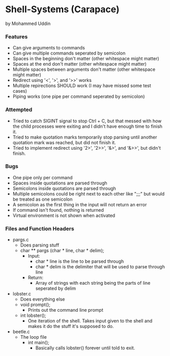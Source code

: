 # Shell-Systems (Carapace)
by Mohammed Uddin

### Features
  * Can give arguments to commands
  * Can give multiple commands seperated by semicolon
  * Spaces in the beginning don't matter (other whitespace might matter)
  * Spaces at the end don't matter (other whitespace might matter)
  * Multiple spaces between arguments don't matter (other whitespace might matter)
  * Redirect using '<', '>', and '>>' works
  * Multiple repirections SHOULD work (I may have missed some test cases)
  * Piping works (one pipe per command seperated by semicolon)

### Attempted
  * Tried to catch SIGINT signal to stop Ctrl + C, but that messed with how the child processes were exiting and I didn't have enough time to finish it.
  * Tried to make quotation marks temporarily stop parsing until another quotation mark was reached, but did not finish it.
  * Tried to implement redirect using '2>', '2>>', '&>', and '&>>', but didn't finish.

### Bugs
  * One pipe only per command
  * Spaces inside quotations are parsed through
  * Semicolons inside quotations are parsed through
  * Multiple semicolons could be right next to each other like ";;;" but would be treated as one semicolon
  * A semicolon as the first thing in the input will not return an error
  * If command isn't found, nothing is returned
  * Virtual environment is not shown when activated

### Files and Function Headers
* pargs.c
  * Does parsing stuff
  * char ** pargs (char * line, char * delim);
    * Input:
      * char * line is the line to be parsed through
      * char * delim is the delimiter that will be used to parse through line
    * Return:
      * Array of strings with each string being the parts of line seperated by delim
* lobster.c
  * Does everything else
  * void prompt();
    * Prints out the command line prompt
  * int lobster();
    * One iteration of the shell. Takes input given to the shell and makes it do the stuff it's supposed to do.
* beetle.c
  * The loop file
    * int main();
      * Basically calls lobster() forever until told to exit.
    
